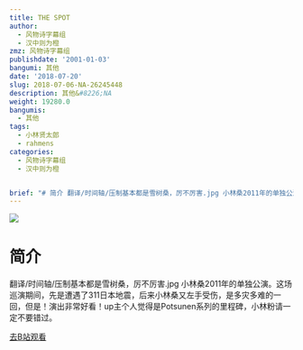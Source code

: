 ```yaml
---
title: THE SPOT
author:
  - 风物诗字幕组
  - 汉中则为橙
zmz: 风物诗字幕组
publishdate: '2001-01-03'
bangumi: 其他
date: '2018-07-20'
slug: 2018-07-06-NA-26245448
description: 其他&#8226;NA
weight: 19280.0
bangumis:
  - 其他
tags:
  - 小林贤太郎
  - rahmens
categories:
  - 风物诗字幕组
  - 汉中则为橙


brief: "# 简介 翻译/时间轴/压制基本都是雪树桑，厉不厉害.jpg 小林桑2011年的单独公演。这场巡演期间，先是遭遇了311日本地震，后来小林桑又左手受伤，是多灾多难的一回，但是！演出非常好看！up主个人觉得是Potsunen系列的里程碑，小林粉请一定不要错过。"
---
```

![](https://i.imgur.com/0UL1WS0.jpg)
# 简介  
翻译/时间轴/压制基本都是雪树桑，厉不厉害.jpg
小林桑2011年的单独公演。这场巡演期间，先是遭遇了311日本地震，后来小林桑又左手受伤，是多灾多难的一回，但是！演出非常好看！up主个人觉得是Potsunen系列的里程碑，小林粉请一定不要错过。  

[去B站观看](https://www.bilibili.com/video/av26245448/)
 
